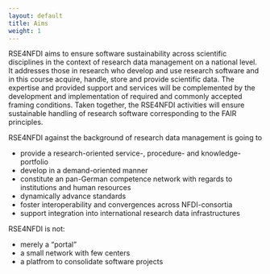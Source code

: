 ```yaml
---
layout: default
title: Aims
weight: 1
---        
```


RSE4NFDI aims to ensure software sustainability across scientific disciplines in the context of research data management on a national level. It addresses those in research who develop and use research software and in this course acquire, handle, store and provide scientific data. The expertise and provided support and services will be complemented by the development and implementation of required and commonly accepted framing conditions. Taken together, the RSE4NFDI activities will ensure sustainable handling of research software corresponding to the FAIR principles.

RSE4NFDI against the background of research data management is going to

* provide a research-oriented service-, procedure- and knowledge-portfolio 
* develop in a demand-oriented manner
* constitute an pan-German competence network with regards to institutions and human resources
* dynamically advance standards
* foster interoperability and convergences across NFDI-consortia
* support integration into international research data infrastructures

RSE4NFDI is not:

*	merely a “portal”
* a small network with few centers
* a platfrom to consolidate software projects
